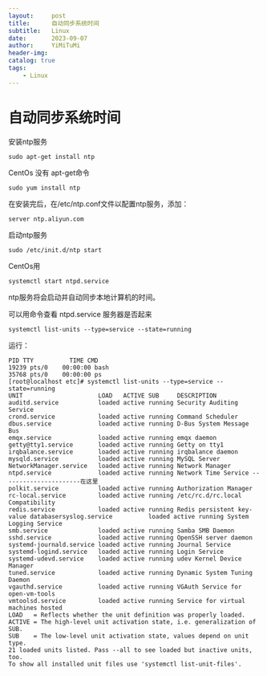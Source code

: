 ```yaml
---
layout:     post
title:      自动同步系统时间
subtitle:   Linux
date:       2023-09-07
author:     YiMiTuMi
header-img: 
catalog: true
tags:
    - Linux
---
```


# 自动同步系统时间

安装ntp服务

	sudo apt-get install ntp

CentOs 没有 apt-get命令

	sudo yum install ntp

在安装完后，在/etc/ntp.conf文件以配置ntp服务，添加：

	server ntp.aliyun.com

启动ntp服务

	sudo /etc/init.d/ntp start

CentOs用

	systemctl start ntpd.service

ntp服务将会启动并自动同步本地计算机的时间。


可以用命令查看 ntpd.service 服务器是否起来

	systemctl list-units --type=service --state=running

运行：

	PID TTY          TIME CMD
	19239 pts/0    00:00:00 bash
	35768 pts/0    00:00:00 ps
	[root@localhost etc]# systemctl list-units --type=service --state=running
	UNIT                     LOAD   ACTIVE SUB     DESCRIPTION
	auditd.service           loaded active running Security Auditing Service
	crond.service            loaded active running Command Scheduler
	dbus.service             loaded active running D-Bus System Message Bus
	emqx.service             loaded active running emqx daemon
	getty@tty1.service       loaded active running Getty on tty1
	irqbalance.service       loaded active running irqbalance daemon
	mysqld.service           loaded active running MySQL Server
	NetworkManager.service   loaded active running Network Manager
	ntpd.service             loaded active running Network Time Service ----------------------在这里
	polkit.service           loaded active running Authorization Manager
	rc-local.service         loaded active running /etc/rc.d/rc.local Compatibility
	redis.service            loaded active running Redis persistent key-value databasersyslog.service          loaded active running System Logging Service
	smb.service              loaded active running Samba SMB Daemon
	sshd.service             loaded active running OpenSSH server daemon
	systemd-journald.service loaded active running Journal Service
	systemd-logind.service   loaded active running Login Service
	systemd-udevd.service    loaded active running udev Kernel Device Manager
	tuned.service            loaded active running Dynamic System Tuning Daemon
	vgauthd.service          loaded active running VGAuth Service for open-vm-tools
	vmtoolsd.service         loaded active running Service for virtual machines hosted
	LOAD   = Reflects whether the unit definition was properly loaded.
	ACTIVE = The high-level unit activation state, i.e. generalization of SUB.
	SUB    = The low-level unit activation state, values depend on unit type.
	21 loaded units listed. Pass --all to see loaded but inactive units, too.
	To show all installed unit files use 'systemctl list-unit-files'.


